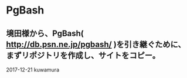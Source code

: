# PgBash

境田様から、PgBash( http://db.psn.ne.jp/pgbash/ )を引き継ぐために、まずリポジトリを作成し、サイトをコピー。 
---
2017-12-21 kuwamura
